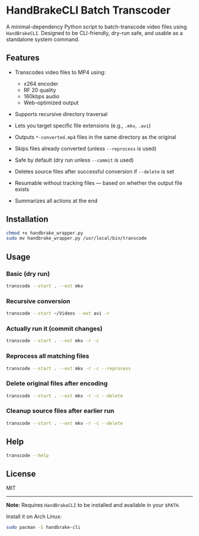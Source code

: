 # HandBrakeCLI Batch Transcoder

A minimal-dependency Python script to batch-transcode video files using `HandBrakeCLI`. Designed to be CLI-friendly, dry-run safe, and usable as a standalone system command.

## Features

* Transcodes video files to MP4 using:

  * x264 encoder
  * RF 20 quality
  * 160kbps audio
  * Web-optimized output
* Supports recursive directory traversal
* Lets you target specific file extensions (e.g., `.mkv`, `.avi`)
* Outputs `*-converted.mp4` files in the same directory as the original
* Skips files already converted (unless `--reprocess` is used)
* Safe by default (dry run unless `--commit` is used)
* Deletes source files after successful conversion if `--delete` is set
* Resumable without tracking files — based on whether the output file exists
* Summarizes all actions at the end

## Installation

```bash
chmod +x handbrake_wrapper.py
sudo mv handbrake_wrapper.py /usr/local/bin/transcode
```

## Usage

### Basic (dry run)

```bash
transcode --start . --ext mkv
```

### Recursive conversion

```bash
transcode --start ~/Videos --ext avi -r
```

### Actually run it (commit changes)

```bash
transcode --start . --ext mkv -r -c
```

### Reprocess all matching files

```bash
transcode --start . --ext mkv -r -c --reprocess
```

### Delete original files after encoding

```bash
transcode --start . --ext mkv -r -c --delete
```

### Cleanup source files after earlier run

```bash
transcode --start . --ext mkv -r -c --delete
```

## Help

```bash
transcode --help
```

## License

MIT

---

**Note:** Requires `HandBrakeCLI` to be installed and available in your `$PATH`.

Install it on Arch Linux:

```bash
sudo pacman -S handbrake-cli
```
